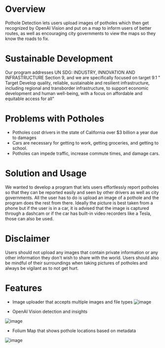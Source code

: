 # Overview

Pothole Detection lets users upload images of potholes which then get recognized by OpenAI Vision and put on a map to inform users of better routes, as well as encouraging city governments to view the maps so they know the roads to fix. 


# Sustainable Development
Our program addresses UN SDG: INDUSTRY, INNOVATION AND INFRASTRUCTURE Section 9, and we are specifically focused on target 9.1 " Target Develop quality, reliable, sustainable and resilient infrastructure, including regional and transborder infrastructure, to support economic development and human well-being, with a focus on affordable and equitable access for all"

# Problems with Potholes
- Potholes cost drivers in the state of California over $3 billion a year due to damages
- Cars are necessary for getting to work, getting groceries, and getting to school.
- Potholes can impede traffic, increase commute times, and damage cars.

# Solution and Usage
We wanted to develop a program that lets users effortlessly report potholes so that they can be reported easily and seen by other drivers as well as city governments. All the user has to do is upload an image of a pothole and the program does the rest from there. Ideally the picture is best taken from a phone but if the user is in a car, it is advised that the image is captured through a dashcam or if the car has built-in video recorders like a Tesla, those can also be used. 

# Disclaimer
Users should not upload any images that contain private information or any other information they don't wish to share with the world. Users should also be mindful of their surroundings when taking pictures of potholes and always be vigilant as to not get hurt. 

# Features

- Image uploader that accepts multiple images and file types
![image](https://github.com/edwardshen24/Pothole-Detection-Project/assets/96637551/82fbda3d-0664-4259-922d-75647fefaf9a)


- OpenAI Vision detection and insights

![image](https://github.com/edwardshen24/Pothole-Detection-Project/assets/96637551/02d25de8-ca4a-4ea1-81a5-0a9f6edf2ecb)


- Folium Map that shows pothole locations based on metadata

![image](https://github.com/edwardshen24/Pothole-Detection-Project/assets/96637551/9e459005-c1b6-42ae-936c-83b6535a8479)
